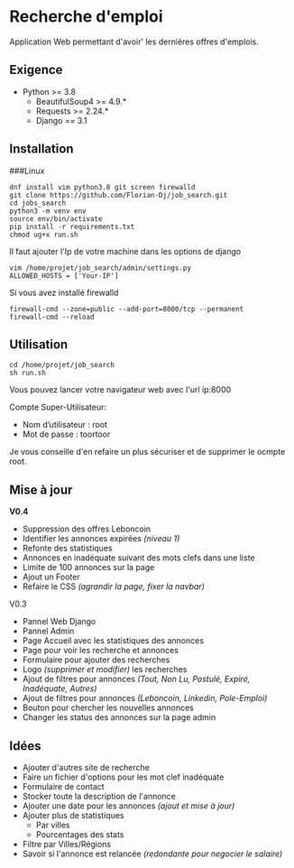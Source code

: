 # Recherche d'emploi
Application Web permettant d'avoir' les dernières offres d'emplois.

## Exigence
- Python >= 3.8
    - BeautifulSoup4 >= 4.9.*
    - Requests >= 2.24.*
    - Django == 3.1

## Installation
###Linux
```
dnf install vim python3.8 git screen firewalld
git clone https://github.com/Florian-Dj/job_search.git
cd jobs_search
python3 -m venv env
source env/bin/activate
pip install -r requirements.txt
chmod ug+x run.sh
```
Il faut ajouter l'Ip de votre machine dans les options de django
```
vim /home/projet/job_search/admin/settings.py
ALLOWED_HOSTS = ['Your-IP']
```
Si vous avez installé firewalld
```
firewall-cmd --zone=public --add-port=8000/tcp --permanent
firewall-cmd --reload
```

## Utilisation
```
cd /home/projet/job_search
sh run.sh
```
Vous pouvez lancer votre navigateur web avec l'url ip:8000

Compte Super-Utilisateur:
- Nom d’utilisateur : root
-  Mot de passe : toortoor

Je vous conseille d'en refaire un plus sécuriser et de supprimer le ocmpte root.

## Mise à jour
**V0.4**
- Suppression des offres Leboncoin
- Identifier les annonces expirées *(niveau 1)*
- Refonte des statistiques
- Annonces en inadéquate suivant des mots clefs dans une liste
- Limite de 100 annonces sur la page
- Ajout un Footer
- Refaire le CSS *(agrandir la page, fixer la navbar)*

V0.3
- Pannel Web Django
- Pannel Admin
- Page Accueil avec les statistiques des annonces
- Page pour voir les recherche et annonces
- Formulaire pour ajouter des recherches
- Logo *(supprimer et modifier)* les recherches
- Ajout de filtres pour annonces  *(Tout, Non Lu, Postulé, Expiré, Inadéquate, Autres)*
- Ajout de filtres pour annonces *(Leboncoin, Linkedin, Pole-Emploi)*
- Bouton pour chercher les nouvelles annonces
- Changer les status des annonces sur la page admin

## Idées
- Ajouter d'autres site de recherche
- Faire un fichier d'options pour les mot clef inadéquate
- Formulaire de contact
- Stocker toute la description de l'annonce
- Ajouter une date pour les annonces *(ajout et mise à jour)*
- Ajouter plus de statistiques
    - Par villes
    - Pourcentages des stats
- Filtre par Villes/Régions
- Savoir si l'annonce est relancée *(redondante pour negocier le salaire)*
